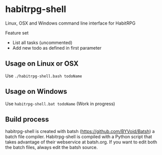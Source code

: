 habitrpg-shell
==============

Linux, OSX and Windows command line interface for HabitRPG

Feature set
 * List all tasks (uncommented)
 * Add new todo as defined in first parameter

Usage on Linux or OSX
---------------------
Use `./habitrpg-shell.bash todoName` 

Usage on Windows
----------------
Use `habitrpg-shell.bat todoName` (Work in progress)

Build process
-------------
habitrpg-shell is created with batsh (https://github.com/BYVoid/Batsh) a batch file compiler. Habitrpg-shell is compiled with a Python script that takes advantage of their webservice at batsh.org.
If you want to edit both the batch files, always edit the batsh source.

